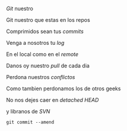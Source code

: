 *Git* nuestro

Git nuestro que estas en los repos

Comprimidos sean tus *commits*

Venga a nosotros tu *log*

En el local como en el *remote*

Danos oy nuestro *pull* de cada dia

Perdona nuestros *conflictos*

Como tambien perdonamos los de otros geeks

No nos dejes caer en *detached HEAD*

y libranos de *SVN*

`git commit --amend`
